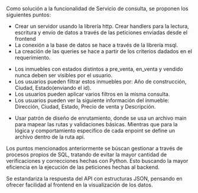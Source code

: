 Como solución a la funcionalidad de Servicio de consulta, se proponen los siguientes puntos:
* Crear un servidor usando la librería http. Crear handlers para la lectura, escritura y envío de datos a través de las peticiones enviadas desde el frontend
* La conexión a la base de datos se hace a través de la librería msql.
* La creación de las queries se hace a partir de los criterios dadados en el requerimiento.
- Los inmuebles con estados distintos a pre_venta, en_venta y vendido nunca deben ser visibles por el usuario.
- Los usuarios pueden filtrar estos inmuebles por: Año de construcción, Ciudad, Estado(enviando el id).
- Los usuarios pueden aplicar varios filtros en la misma consulta.
- Los usuarios pueden ver la siguiente información del inmueble: Dirección, Ciudad,
  Estado, Precio de venta y Descripción.
* Usar patrón de diseño de enrutamiento, donde se usa un archivo main para mapear las rutas y validaciones básicas. Mientras que para la lógica y comportamiento especifico de cada enpoint se define un archivo dentro de la ruta api.


Los puntos mencionados anteriormente se búscan gestionar a través de procesos propios de SQL, tratando de evitar la mayor cantidad de verificaciones y correcciones hechas con Python. Esto buscando la mayor eficiencia en la ejecución de las peticiones hechas al backend.

Se estandariza la respuesta del API con estructuras JSON, pensando en ofrecer facilidad al frontend en la visualización de los datos.